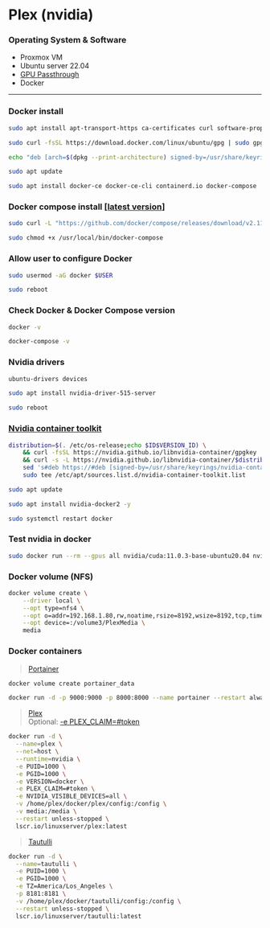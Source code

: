 # Plex (nvidia)

### Operating System & Software
- Proxmox VM
- Ubuntu server 22.04
- [GPU Passthrough](https://github.com/vlombardino/Proxmox/blob/master/VM/GPU%20Passthrough%20Ubuntu.md)
- Docker

---

### Docker install
```bash
sudo apt install apt-transport-https ca-certificates curl software-properties-common

sudo curl -fsSL https://download.docker.com/linux/ubuntu/gpg | sudo gpg --dearmor -o /usr/share/keyrings/docker-archive-keyring.gpg

echo "deb [arch=$(dpkg --print-architecture) signed-by=/usr/share/keyrings/docker-archive-keyring.gpg] https://download.docker.com/linux/ubuntu $(lsb_release -cs) stable" | sudo tee /etc/apt/sources.list.d/docker.list > /dev/null

sudo apt update

sudo apt install docker-ce docker-ce-cli containerd.io docker-compose
```

### Docker compose install [[latest version](https://github.com/docker/compose/releases)]
```bash
sudo curl -L "https://github.com/docker/compose/releases/download/v2.11.2/docker-compose-$(uname -s)-$(uname -m)" -o /usr/local/bin/docker-compose

sudo chmod +x /usr/local/bin/docker-compose
```

### Allow user to configure Docker
```bash
sudo usermod -aG docker $USER

sudo reboot
```

### Check Docker & Docker Compose version
```bash
docker -v

docker-compose -v
```

### Nvidia drivers
```bash
ubuntu-drivers devices

sudo apt install nvidia-driver-515-server

sudo reboot
```

### [Nvidia container toolkit](https://docs.nvidia.com/datacenter/cloud-native/container-toolkit/install-guide.html#docker)
```bash
distribution=$(. /etc/os-release;echo $ID$VERSION_ID) \
	&& curl -fsSL https://nvidia.github.io/libnvidia-container/gpgkey | sudo gpg --dearmor -o /usr/share/keyrings/nvidia-container-toolkit-keyring.gpg \
	&& curl -s -L https://nvidia.github.io/libnvidia-container/$distribution/libnvidia-container.list | \
	sed 's#deb https://#deb [signed-by=/usr/share/keyrings/nvidia-container-toolkit-keyring.gpg] https://#g' | \
	sudo tee /etc/apt/sources.list.d/nvidia-container-toolkit.list

sudo apt update

sudo apt install nvidia-docker2 -y

sudo systemctl restart docker
```

### Test nvidia in docker
```bash
sudo docker run --rm --gpus all nvidia/cuda:11.0.3-base-ubuntu20.04 nvidia-smi
```

### Docker volume (NFS)
```bash
docker volume create \
	--driver local \
	--opt type=nfs4 \
	--opt o=addr=192.168.1.80,rw,noatime,rsize=8192,wsize=8192,tcp,timeo=14 \
	--opt device=:/volume3/PlexMedia \
	media
```

### Docker containers
>[Portainer](https://github.com/vlombardino/Docker/blob/main/Portainer.io.md)
```bash
docker volume create portainer_data

docker run -d -p 9000:9000 -p 8000:8000 --name portainer --restart always -v /var/run/docker.sock:/var/run/docker.sock -v portainer_data:/data portainer/portainer-ce:latest
```

>[Plex](https://hub.docker.com/r/linuxserver/plex)\
> Optional: [-e PLEX_CLAIM=#token](https://plex.tv/claim)
```bash
docker run -d \
  --name=plex \
  --net=host \
  --runtime=nvidia \
  -e PUID=1000 \
  -e PGID=1000 \
  -e VERSION=docker \
  -e PLEX_CLAIM=#token \
  -e NVIDIA_VISIBLE_DEVICES=all \
  -v /home/plex/docker/plex/config:/config \
  -v media:/media \
  --restart unless-stopped \
  lscr.io/linuxserver/plex:latest
```

>[Tautulli](https://hub.docker.com/r/linuxserver/tautulli)
```bash
docker run -d \
  --name=tautulli \
  -e PUID=1000 \
  -e PGID=1000 \
  -e TZ=America/Los_Angeles \
  -p 8181:8181 \
  -v /home/plex/docker/tautulli/config:/config \
  --restart unless-stopped \
  lscr.io/linuxserver/tautulli:latest
```
